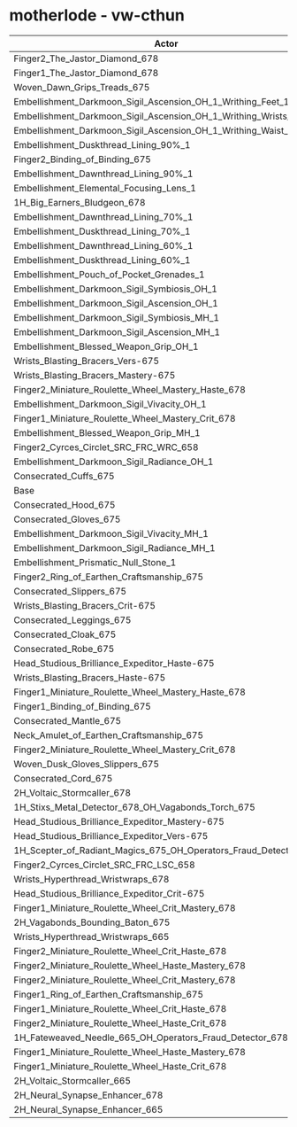 # motherlode - vw-cthun
| Actor | DPS | Increase |
|---|:---:|:---:|
|Finger2_The_Jastor_Diamond_678|2835869|1.13%|
|Finger1_The_Jastor_Diamond_678|2828768|0.88%|
|Woven_Dawn_Grips_Treads_675|2827238|0.83%|
|Embellishment_Darkmoon_Sigil_Ascension_OH_1_Writhing_Feet_1|2823583|0.70%|
|Embellishment_Darkmoon_Sigil_Ascension_OH_1_Writhing_Wrists_1|2823284|0.69%|
|Embellishment_Darkmoon_Sigil_Ascension_OH_1_Writhing_Waist_1|2820273|0.58%|
|Embellishment_Duskthread_Lining_90%_1|2820257|0.58%|
|Finger2_Binding_of_Binding_675|2819950|0.57%|
|Embellishment_Dawnthread_Lining_90%_1|2818719|0.52%|
|Embellishment_Elemental_Focusing_Lens_1|2818655|0.52%|
|1H_Big_Earners_Bludgeon_678|2816825|0.45%|
|Embellishment_Dawnthread_Lining_70%_1|2815937|0.42%|
|Embellishment_Duskthread_Lining_70%_1|2815915|0.42%|
|Embellishment_Dawnthread_Lining_60%_1|2813299|0.33%|
|Embellishment_Duskthread_Lining_60%_1|2813256|0.33%|
|Embellishment_Pouch_of_Pocket_Grenades_1|2811695|0.27%|
|Embellishment_Darkmoon_Sigil_Symbiosis_OH_1|2811492|0.26%|
|Embellishment_Darkmoon_Sigil_Ascension_OH_1|2810229|0.22%|
|Embellishment_Darkmoon_Sigil_Symbiosis_MH_1|2809765|0.20%|
|Embellishment_Darkmoon_Sigil_Ascension_MH_1|2809211|0.18%|
|Embellishment_Blessed_Weapon_Grip_OH_1|2808760|0.17%|
|Wrists_Blasting_Bracers_Vers-675|2806615|0.09%|
|Wrists_Blasting_Bracers_Mastery-675|2806507|0.09%|
|Finger2_Miniature_Roulette_Wheel_Mastery_Haste_678|2806425|0.08%|
|Embellishment_Darkmoon_Sigil_Vivacity_OH_1|2806417|0.08%|
|Finger1_Miniature_Roulette_Wheel_Mastery_Crit_678|2806109|0.07%|
|Embellishment_Blessed_Weapon_Grip_MH_1|2805511|0.05%|
|Finger2_Cyrces_Circlet_SRC_FRC_WRC_658|2805254|0.04%|
|Embellishment_Darkmoon_Sigil_Radiance_OH_1|2804664|0.02%|
|Consecrated_Cuffs_675|2804133|0.00%|
|Base|2804070|0.00%|
|Consecrated_Hood_675|2803293|-0.03%|
|Consecrated_Gloves_675|2803163|-0.03%|
|Embellishment_Darkmoon_Sigil_Vivacity_MH_1|2803084|-0.04%|
|Embellishment_Darkmoon_Sigil_Radiance_MH_1|2802915|-0.04%|
|Embellishment_Prismatic_Null_Stone_1|2802691|-0.05%|
|Finger2_Ring_of_Earthen_Craftsmanship_675|2802639|-0.05%|
|Consecrated_Slippers_675|2802516|-0.06%|
|Wrists_Blasting_Bracers_Crit-675|2802455|-0.06%|
|Consecrated_Leggings_675|2802153|-0.07%|
|Consecrated_Cloak_675|2801788|-0.08%|
|Consecrated_Robe_675|2801352|-0.10%|
|Head_Studious_Brilliance_Expeditor_Haste-675|2801040|-0.11%|
|Wrists_Blasting_Bracers_Haste-675|2800933|-0.11%|
|Finger1_Miniature_Roulette_Wheel_Mastery_Haste_678|2800901|-0.11%|
|Finger1_Binding_of_Binding_675|2800792|-0.12%|
|Consecrated_Mantle_675|2800605|-0.12%|
|Neck_Amulet_of_Earthen_Craftsmanship_675|2800249|-0.14%|
|Finger2_Miniature_Roulette_Wheel_Mastery_Crit_678|2799549|-0.16%|
|Woven_Dusk_Gloves_Slippers_675|2798651|-0.19%|
|Consecrated_Cord_675|2798397|-0.20%|
|2H_Voltaic_Stormcaller_678|2798227|-0.21%|
|1H_Stixs_Metal_Detector_678_OH_Vagabonds_Torch_675|2797823|-0.22%|
|Head_Studious_Brilliance_Expeditor_Mastery-675|2797520|-0.23%|
|Head_Studious_Brilliance_Expeditor_Vers-675|2796827|-0.26%|
|1H_Scepter_of_Radiant_Magics_675_OH_Operators_Fraud_Detector_678|2794518|-0.34%|
|Finger2_Cyrces_Circlet_SRC_FRC_LSC_658|2793824|-0.37%|
|Wrists_Hyperthread_Wristwraps_678|2793607|-0.37%|
|Head_Studious_Brilliance_Expeditor_Crit-675|2791630|-0.44%|
|Finger1_Miniature_Roulette_Wheel_Crit_Mastery_678|2789153|-0.53%|
|2H_Vagabonds_Bounding_Baton_675|2788758|-0.55%|
|Wrists_Hyperthread_Wristwraps_665|2785291|-0.67%|
|Finger2_Miniature_Roulette_Wheel_Crit_Haste_678|2784590|-0.69%|
|Finger2_Miniature_Roulette_Wheel_Haste_Mastery_678|2783551|-0.73%|
|Finger2_Miniature_Roulette_Wheel_Crit_Mastery_678|2782790|-0.76%|
|Finger1_Ring_of_Earthen_Craftsmanship_675|2781167|-0.82%|
|Finger1_Miniature_Roulette_Wheel_Crit_Haste_678|2780725|-0.83%|
|Finger2_Miniature_Roulette_Wheel_Haste_Crit_678|2778980|-0.89%|
|1H_Fateweaved_Needle_665_OH_Operators_Fraud_Detector_678|2771231|-1.17%|
|Finger1_Miniature_Roulette_Wheel_Haste_Mastery_678|2761018|-1.54%|
|Finger1_Miniature_Roulette_Wheel_Haste_Crit_678|2755738|-1.72%|
|2H_Voltaic_Stormcaller_665|2723666|-2.87%|
|2H_Neural_Synapse_Enhancer_678|2678437|-4.48%|
|2H_Neural_Synapse_Enhancer_665|2605867|-7.07%|
